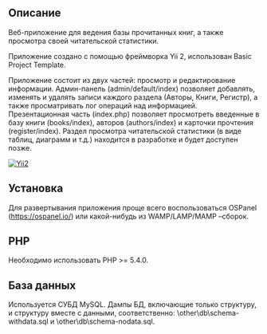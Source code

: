 Описание
------------
Веб-приложение для ведения базы прочитанных книг, а также просмотра своей читательской статистики.

Приложение создано с помощью фреймворка Yii 2, использован Basic Project Template.

Приложение состоит из двух частей: просмотр и редактирование информации. 
Админ-панель (admin/default/index) позволяет добавлять, изменять и удалять записи каждого раздела (Авторы, Книги, Регистр), а также просматривать лог операций над информацией. 
Презентационная часть (index.php) позволяет просмотреть введенные в базу книги (books/index), авторов (authors/index) и карточки прочтения (register/index). 
Раздел просмотра читательской статистики (в виде таблиц, диаграмм и т.д.) находится в разработке и будет доступен позже.

[![Yii2](https://img.shields.io/badge/Powered_by-Yii_Framework-green.svg?style=flat)](https://www.yiiframework.com/)

Установка
------------
Для развертывания приложения проще всего воспользоваться OSPanel (https://ospanel.io/) или какой-нибудь из WAMP/LAMP/MAMP –сборок. 

## PHP
Необходимо использовать PHP >= 5.4.0.
## База данных
Используется СУБД MySQL. 
Дампы БД, включающие только структуру, и структуру вместе с данными, соответственно: \other\db\schema-withdata.sql и \other\db\schema-nodata.sql.
